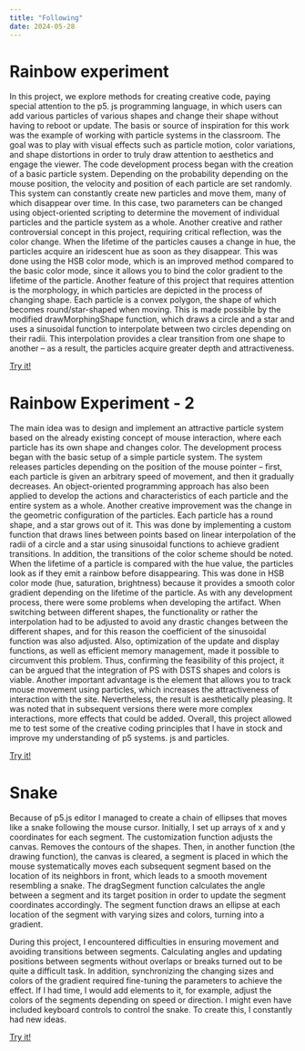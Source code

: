 ```yaml
---
title: "Following"
date: 2024-05-28
---
```


# Rainbow experiment

In this project, we explore methods for creating creative code, paying special attention to the p5. js programming language, in which users can add various particles of various shapes and change their shape without having to reboot or update. The basis or source of inspiration for this work was the example of working with particle systems in the classroom. The goal was to play with visual effects such as particle motion, color variations, and shape distortions in order to truly draw attention to aesthetics and engage the viewer.
The code development process began with the creation of a basic particle system. Depending on the probability depending on the mouse position, the velocity and position of each particle are set randomly. This system can constantly create new particles and move them, many of which disappear over time. In this case, two parameters can be changed using object-oriented scripting to determine the movement of individual particles and the particle system as a whole.
Another creative and rather controversial concept in this project, requiring critical reflection, was the color change. When the lifetime of the particles causes a change in hue, the particles acquire an iridescent hue as soon as they disappear. This was done using the HSB color mode, which is an improved method compared to the basic color mode, since it allows you to bind the color gradient to the lifetime of the particle.
Another feature of this project that requires attention is the morphology, in which particles are depicted in the process of changing shape. Each particle is a convex polygon, the shape of which becomes round/star-shaped when moving. This is made possible by the modified drawMorphingShape function, which draws a circle and a star and uses a sinusoidal function to interpolate between two circles depending on their radii. This interpolation provides a clear transition from one shape to another – as a result, the particles acquire greater depth and attractiveness.

[Try it!](/skills-github-pages/Experiment11/Rainbow1/index.html)

# Rainbow Experiment - 2 

The main idea was to design and implement an attractive particle system based on the already existing concept of mouse interaction, where each particle has its own shape and changes color. The development process began with the basic setup of a simple particle system. The system releases particles depending on the position of the mouse pointer – first, each particle is given an arbitrary speed of movement, and then it gradually decreases. An object-oriented programming approach has also been applied to develop the actions and characteristics of each particle and the entire system as a whole. Another creative improvement was the change in the geometric configuration of the particles. Each particle has a round shape, and a star grows out of it. This was done by implementing a custom function that draws lines between points based on linear interpolation of the radii of a circle and a star using sinusoidal functions to achieve gradient transitions. In addition, the transitions of the color scheme should be noted. When the lifetime of a particle is compared with the hue value, the particles look as if they emit a rainbow before disappearing. This was done in HSB color mode (hue, saturation, brightness) because it provides a smooth color gradient depending on the lifetime of the particle. As with any development process, there were some problems when developing the artifact. When switching between different shapes, the functionality or rather the interpolation had to be adjusted to avoid any drastic changes between the different shapes, and for this reason the coefficient of the sinusoidal function was also adjusted. Also, optimization of the update and display functions, as well as efficient memory management, made it possible to circumvent this problem. Thus, confirming the feasibility of this project, it can be argued that the integration of PS with DSTS shapes and colors is viable. Another important advantage is the element that allows you to track mouse movement using particles, which increases the attractiveness of interaction with the site. Nevertheless, the result is aesthetically pleasing. It was noted that in subsequent versions there were more complex interactions, more effects that could be added. Overall, this project allowed me to test some of the creative coding principles that I have in stock and improve my understanding of p5 systems. js and particles.

[Try it!](/skills-github-pages/Experiment22/Rainbow2/index.html)

# Snake 
Because of p5.js editor I managed to create a chain of ellipses that moves like a snake following the mouse cursor. Initially, I set up arrays of x and y coordinates for each segment. The customization function adjusts the canvas. Removes the contours of the shapes. Then, in another function (the drawing function), the canvas is cleared, a segment is placed in which the mouse systematically moves each subsequent segment based on the location of its neighbors in front, which leads to a smooth movement resembling a snake. The dragSegment function calculates the angle between a segment and its target position in order to update the segment coordinates accordingly. The segment function draws an ellipse at each location of the segment with varying sizes and colors, turning into a gradient.

During this project, I encountered difficulties in ensuring movement and avoiding transitions between segments. Calculating angles and updating positions between segments without overlaps or breaks turned out to be quite a difficult task. In addition, synchronizing the changing sizes and colors of the gradient required fine-tuning the parameters to achieve the effect.
If I had time, I would add elements to it, for example, adjust the colors of the segments depending on speed or direction. I might even have included keyboard controls to control the snake. To create this, I constantly had new ideas.

[Try it!](/skills-github-pages/Experiment88/Snake/index.html)

